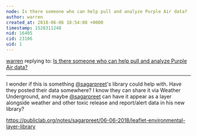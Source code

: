 ```yaml
---
node: Is there someone who can help pull and analyze Purple Air data?
author: warren
created_at: 2018-06-06 18:54:08 +0000
timestamp: 1528311248
nid: 16405
cid: 23106
uid: 1
---
```




[warren](../profile/warren) replying to: [Is there someone who can help pull and analyze Purple Air data?](../notes/stevie/05-29-2018/is-there-someone-who-can-help-pull-and-analyze-purple-air-data)

----
I wonder if this is something [@sagarpreet](/profile/sagarpreet)'s library could help with. Have they posted their data somewhere? I know they can share it via Weather Underground, and maybe [@sagarpreet](/profile/sagarpreet) can have it appear as a layer alongside weather and other toxic release and report/alert data in his new library? 

https://publiclab.org/notes/sagarpreet/06-06-2018/leaflet-environmental-layer-library


